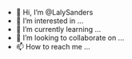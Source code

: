 - 👋 Hi, I’m @LalySanders
- 👀 I’m interested in ...
- 🌱 I’m currently learning ...
- 💞️ I’m looking to collaborate on ...
- 📫 How to reach me ...

<!---
LalySanders/LalySanders is a ✨ special ✨ repository because its `README.md` (this file) appears on your GitHub profile.
You can click the Preview link to take a look at your changes.
--->
